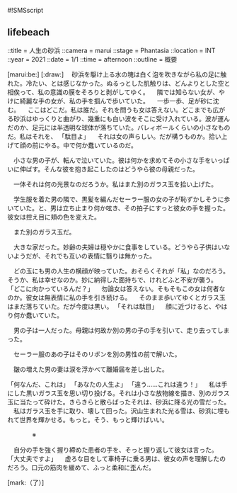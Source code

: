 #!SMSscript

## lifebeach

::title = 人生の砂浜
::camera = marui
::stage = Phantasia
::location = INT
::year = 2021
::date = 1/1
::time = afternoon
::outline = 概要

[marui:be:]
[:draw:]
　砂浜を駆け上る水の塊は白く泡を吹きながら私の足に触れた。冷たい、とは感じなかった。ぬるっとした肌触りは、どんよりとした空と相俟って、私の意識の膜をそろりと剥がしてゆく。
　隣では知らない女が、やけに綺麗な手の女が、私の手を掴んで歩いていた。
　一歩一歩、足が砂に沈む。
　ここはどこだ。私は誰だ。それを問うも女は答えない。どこまでも広がる砂浜はゆっくりと曲がり、幾重にも白い波をそこに受け入れている。波が運んだのか、足元には半透明な球体が落ちていた。バレィボールくらいの小さなものだ。私はそれを、
「駄目よ」
　それは女の声らしい。だが構うものか。拾い上げて顔の前にやる。中で何か蠢いているのだ。

　小さな男の子が、転んで泣いていた。彼は何かを求めてその小さな手をいっぱいに伸ばす。そんな彼を抱き起こしたのはどうやら彼の母親だった。

　一体それは何の光景なのだろうか。私はまた別のガラス玉を拾い上げた。

　学生服を着た男の隣で、黒髪を編んだセーラー服の女の子が恥ずかしそうに歩いていた。と、男は立ち止まり何か呟き、その拍子にすっと彼女の手を握った。彼女は控え目に頬の色を変えた。

　また別のガラス玉だ。

　大きな家だった。妙齢の夫婦は穏やかに食事をしている。どうやら子供はいないようだが、それでも互いの表情に翳りは無かった。

　どの玉にも男の人生の横顔が映っていた。おそらくそれが「私」なのだろう。そうか、私は幸せなのか。妙に納得した面持ちで、けれどふと不安が襲う。
「どこに向かっているんだ？」
　勿論女は答えない。そもそもこの女は何者なのか。彼女は無表情に私の手を引き続ける。
　そのまま歩いてゆくとガラス玉はまだ落ちていた。だが今度は黒い。
「それは駄目」
　顔に近づけると、やはり何か蠢いていた。

　男の子は一人だった。母親は何故か別の男の子の手を引いて、走り去ってしまった。

　セーラー服のあの子はそのリボンを別の男性の前で解いた。

　皺の増えた男の妻は涙を浮かべて離婚届を差し出した。

「何なんだ、これは」
「あなたの人生よ」
「違う……これは違う！」
　私は手にした黒いガラス玉を思い切り投げる。それは小さな放物線を描き、別のガラス玉に当たって砕けた。きらきらと散らばったそれは、砂浜に降る光の雪だった。
　私はガラス玉を手に取り、壊して回った。沢山生まれた光る雪は、砂浜に埋もれて世界を輝かせる。もっと。そう、もっと輝けばいい。


　　　　※


　自分の手を強く握り締めた患者の手を、そっと握り返して彼女は言った。
「大丈夫ですよ」
　虚ろな目をして車椅子に乗る男は、彼女の声を理解したのだろう。口元の筋肉を緩めて、ふっと柔和に歪んだ。

[mark:（了）]
